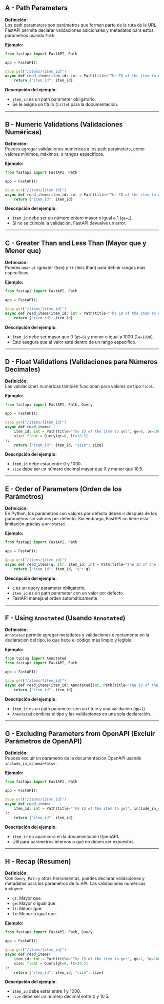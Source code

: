 ## A - Path Parameters

**Definición:**  
Los path parameters son parámetros que forman parte de la ruta de la URL. FastAPI permite declarar validaciones adicionales y metadatos para estos parámetros usando `Path`.

**Ejemplo:**

```python
from fastapi import FastAPI, Path

app = FastAPI()

@app.get("/items/{item_id}")
async def read_items(item_id: int = Path(title="The ID of the item to get")):
    return {"item_id": item_id}
```

**Descripción del ejemplo:**

- `item_id` es un path parameter obligatorio.
- Se le asigna un título (`title`) para la documentación.

---

## B - Numeric Validations (Validaciones Numéricas)

**Definición:**  
Puedes agregar validaciones numéricas a los path parameters, como valores mínimos, máximos, o rangos específicos.

**Ejemplo:**

```python
from fastapi import FastAPI, Path

app = FastAPI()

@app.get("/items/{item_id}")
async def read_items(item_id: int = Path(title="The ID of the item to get", ge=1)):
    return {"item_id": item_id}
```

**Descripción del ejemplo:**

- `item_id` debe ser un número entero mayor o igual a 1 (`ge=1`).
- Si no se cumple la validación, FastAPI devuelve un error.

---

## C - Greater Than and Less Than (Mayor que y Menor que)

**Definición:**  
Puedes usar `gt` (greater than) y `lt` (less than) para definir rangos más específicos.

**Ejemplo:**

```python
from fastapi import FastAPI, Path

app = FastAPI()

@app.get("/items/{item_id}")
async def read_items(item_id: int = Path(title="The ID of the item to get", gt=0, le=1000)):
    return {"item_id": item_id}
```

**Descripción del ejemplo:**

- `item_id` debe ser mayor que 0 (`gt=0`) y menor o igual a 1000 (`le=1000`).
- Esto asegura que el valor esté dentro de un rango específico.

---

## D - Float Validations (Validaciones para Números Decimales)

**Definición:**  
Las validaciones numéricas también funcionan para valores de tipo `float`.

**Ejemplo:**

```python
from fastapi import FastAPI, Path, Query

app = FastAPI()

@app.get("/items/{item_id}")
async def read_items(
    item_id: int = Path(title="The ID of the item to get", ge=0, le=1000),
    size: float = Query(gt=0, lt=10.5)
):
    return {"item_id": item_id, "size": size}
```

**Descripción del ejemplo:**

- `item_id` debe estar entre 0 y 1000.
- `size` debe ser un número decimal mayor que 0 y menor que 10.5.

---

## E - Order of Parameters (Orden de los Parámetros)

**Definición:**  
En Python, los parámetros con valores por defecto deben ir después de los parámetros sin valores por defecto. Sin embargo, FastAPI no tiene esta limitación gracias a `Annotated`.

**Ejemplo:**

```python
from fastapi import FastAPI, Path

app = FastAPI()

@app.get("/items/{item_id}")
async def read_items(q: str, item_id: int = Path(title="The ID of the item to get")):
    return {"item_id": item_id, "q": q}
```

**Descripción del ejemplo:**

- `q` es un query parameter obligatorio.
- `item_id` es un path parameter con un valor por defecto.
- FastAPI maneja el orden automáticamente.

---

## F - Using `Annotated` (Usando `Annotated`)

**Definición:**  
`Annotated` permite agregar metadatos y validaciones directamente en la declaración del tipo, lo que hace el código más limpio y legible.

**Ejemplo:**

```python
from typing import Annotated
from fastapi import FastAPI, Path

app = FastAPI()

@app.get("/items/{item_id}")
async def read_items(item_id: Annotated[int, Path(title="The ID of the item to get", ge=1)]):
    return {"item_id": item_id}
```

**Descripción del ejemplo:**

- `item_id` es un path parameter con un título y una validación (`ge=1`).
- `Annotated` combina el tipo y las validaciones en una sola declaración.

---

## G - Excluding Parameters from OpenAPI (Excluir Parámetros de OpenAPI)

**Definición:**  
Puedes excluir un parámetro de la documentación OpenAPI usando `include_in_schema=False`.

**Ejemplo:**

```python
from fastapi import FastAPI, Path

app = FastAPI()

@app.get("/items/{item_id}")
async def read_items(
    item_id: int = Path(title="The ID of the item to get", include_in_schema=False)
):
    return {"item_id": item_id}
```

**Descripción del ejemplo:**

- `item_id` no aparecerá en la documentación OpenAPI.
- Útil para parámetros internos o que no deben ser expuestos.

---

## H - Recap (Resumen)

**Definición:**  
Con `Query`, `Path` y otras herramientas, puedes declarar validaciones y metadatos para los parámetros de tu API. Las validaciones numéricas incluyen:

- `gt`: Mayor que.
- `ge`: Mayor o igual que.
- `lt`: Menor que.
- `le`: Menor o igual que.

**Ejemplo:**

```python
from fastapi import FastAPI, Path, Query

app = FastAPI()

@app.get("/items/{item_id}")
async def read_items(
    item_id: int = Path(title="The ID of the item to get", ge=1, le=1000),
    size: float = Query(gt=0, lt=10.5)
):
    return {"item_id": item_id, "size": size}
```

**Descripción del ejemplo:**

- `item_id` debe estar entre 1 y 1000.
- `size` debe ser un número decimal entre 0 y 10.5.
